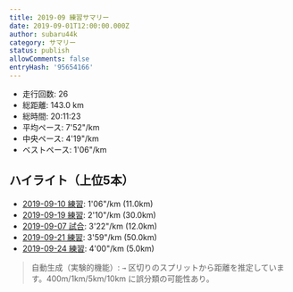 ```yaml
---
title: 2019-09 練習サマリー
date: 2019-09-01T12:00:00.000Z
author: subaru44k
category: サマリー
status: publish
allowComments: false
entryHash: '95654166'
---
```

- 走行回数: 26
- 総距離: 143.0 km
- 総時間: 20:11:23
- 平均ペース: 7'52"/km
- 中央ペース: 4'19"/km
- ベストペース: 1'06"/km

## ハイライト（上位5本）
- [2019-09-10 練習](/2019-09-10-7b670c645ee422dfc6dd8da2cdb9562d/): 1'06"/km (11.0km)
- [2019-09-19 練習](/2019-09-19-b94f53eaf58dcb556452d4e832746383/): 2'10"/km (30.0km)
- [2019-09-07 試合](/2019-09-08-821c37fb0a4b50eeef8e576bb25ff2b9/): 3'22"/km (12.0km)
- [2019-09-21 練習](/2019-09-21-1b7a1ea8133c04e6de4ff8d7af74f861/): 3'59"/km (50.0km)
- [2019-09-24 練習](/2019-09-24-b7f4bd1d15f0c561e3e05cd416c5e307/): 4'00"/km (5.0km)

> 自動生成（実験的機能）: `→` 区切りのスプリットから距離を推定しています。400m/1km/5km/10km に誤分類の可能性あり。
